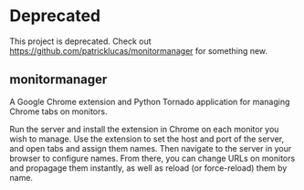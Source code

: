 Deprecated
==========

This project is deprecated. Check out https://github.com/patricklucas/monitormanager for something new.

monitormanager
--------------

A Google Chrome extension and Python Tornado application for managing Chrome tabs on monitors.

Run the server and install the extension in Chrome on each monitor you wish to manage. Use the extension to set the host and port of the server, and open tabs and assign them names. Then navigate to the server in your browser to configure names. From there, you can change URLs on monitors and propagage them instantly, as well as reload (or force-reload) them by name.
